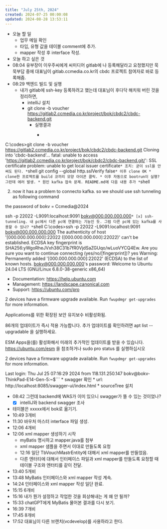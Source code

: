 ```yaml
---
title: "July 25th, 2024"
created: 2024-07-25 00:00:08
updated: 2024-08-28 13:53:11
---
```

  * 오늘 할 일
    * 업무 메일 확인
    * 타입, 유형 값을 테이블 comment에 추가.
    * mapper 작성 후 interface 작성.
  * 오늘 하고 싶은 것
  * 08:04 유부장이 이우주씨에게 씨미디어 gitlab에 나 등록해달라고 요청했지만 묵묵부답 중에 대표님이 gitlab.ccmedia.co.kr의 cbdc 프로젝트 참여자로 바로 등록해줌. 
  * 08:29 백엔드 빌드 및 실행
    * 내가 gitlab에 ssh-key 등록하려고 했는데 대표님이 후다닥 해치워 버린 것을 정리하면,
      * intelliJ 설치
      * git clone -b voucher https://gitlab2.ccmedia.co.kr/project/bok/cbdc2/cbdc-backend.git
        * 실행결과
          * ```shell
C:\codes>git clone -b voucher https://gitlab2.ccmedia.co.kr/project/bok/cbdc2/cbdc-backend.git
Cloning into 'cbdc-backend'...
fatal: unable to access 'https://gitlab2.ccmedia.co.kr/project/bok/cbdc2/cbdc-backend.git/': SSL certificate problem: unable to get local issuer certificate```
        * 조치: 굳이 ssl을 안 써도 된다.
          * ```shell
git config --global http.sslVerify false```
        * 이후 clone OK
      * clone한 프로젝트를 build 코끼리 모양 아이콘 클릭.
        * 이후 자동으로 bootrun이 실행? 그런데 에러 발생.
          * 원인 kafka 접속 문제. README.md에 다음 내용 추가
            * ```shell

2. now it has a problem to connecto kafka. so we should use ssh tunneling as following command

the password of bokv = Ccmedia@2024

ssh -p 22022 -L9091:localhost:9091 bokv@000.000.000.000```
          * [x] ssh-tunneling. 내 pc에서 다른 pc에 연결하는 기능인 듯. 그럼 다른 pc에 있는 kafka를 사용할 수 있나?
            * ```shell
C:\codes>ssh -p 22022 -L9091:localhost:9091 bokv@000.000.000.000
The authenticity of host '[000.000.000.000]:22022 ([000.000.000.000]:22022)' can't be established.
ECDSA key fingerprint is SHA256:yWgoRheJVxh38C31b7fR0VjdSaZGUqo/wLuoVYCQ4Ew.
Are you sure you want to continue connecting (yes/no/[fingerprint])? yes
Warning: Permanently added '[000.000.000.000]:22022' (ECDSA) to the list of known hosts.
bokv@000.000.000.000's password:
Welcome to Ubuntu 24.04 LTS (GNU/Linux 6.8.0-38-generic x86_64)

 * Documentation:  https://help.ubuntu.com
 * Management:     https://landscape.canonical.com
 * Support:        https://ubuntu.com/pro

2 devices have a firmware upgrade available.
Run `fwupdmgr get-upgrades` for more information.


Applications를 위한 확장된 보안 유지보수 비활성화됨.

86개의 업데이트가 즉시 적용 가능합니다.
추가 업데이트를 확인하려면 apt list --upgradable 을 실행하세요.

ESM Apps을(를) 활성화해서 미래의 추가적인 업데이트를 받을 수 있습니다.
https://ubuntu.com/esm 을 참조하거나 sudo pro status 를 실행하십시오


2 devices have a firmware upgrade available.
Run `fwupdmgr get-upgrades` for more information.

Last login: Thu Jul 25 07:16:29 2024 from 118.131.250.147
bokv@bokv-ThinkPad-E14-Gen-5:~$```
      * swagger 확인
        * url: http://localhost:8085/swagger-ui/index.html
      * sourceTree 설치
  * 08:42 그런데 backend에 WAS가 이미 있으니 swagger가 뜰 수 있는 것이었나?
    * [x] intelliJ와 backend swagger 조사
  * 테이블은 xxxxx에서 bok로 옮기기.
  * 10:49 3개비
  * 11:30 바우처 마스터 interface 파일 생성.
  * 12:06 4개비
  * 12:06 xml mapper 생성하기 시작
    * myBatis 명시하고 mapper.java를 첨부
    * xml mapper 샘플을 주면서 이대로 만들도록 요청
    * 12:16 일단 TbVouchMastrEntity에 대해서 xml mapper를 만들었음.
    * 다른 엔터티에 대해서 인터페이스 파일과 xml mapper를 만들도록 요청할 때 테이블 구조와 엔터티를 같이 전달.
  * 13:40 5개비
  * 13:48 MyBatis 인터페이스와 xml mapper 작성 계속.
  * 14:24 인터페이스와 xml mapper 작성 일단 완료.
  * 15:15 6개비
  * 15:16 내가 뭔가 설정하고 작업한 것을 회상해내는 게 왜 안 될까? 
  * 15:33 chatGPT에게 MyBatis 물어본 결과를 다시 보기.
  * 16:39 7개비
  * 17:45 8개비
  * 17:52 대표님이 다른 브랜치(vcdevelop)를 사용하라고 한다.